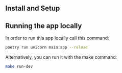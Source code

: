 ## Install and Setup


## Running the app locally
In order to run this app locally call this command:

```bash
poetry run uvicorn main:app --reload
```

Alternatively, you can run it with the make command:

```bash
make run-dev
```